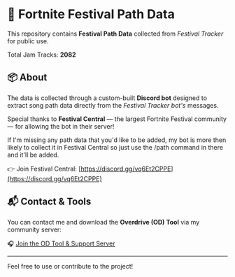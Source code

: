 # 🎵 Fortnite Festival Path Data

This repository contains **Festival Path Data** collected from *Festival Tracker* for public use.

Total Jam Tracks: **2082**

## 📦 About

The data is collected through a custom-built **Discord bot** designed to extract song path data directly from the *Festival Tracker bot's* messages.

Special thanks to **Festival Central** — the largest Fortnite Festival community — for allowing the bot in their server!

If I'm missing any path data that you'd like to be added, my bot is more then likely to collect it in Festival Central so just use the /path command in there and it'll be added.

👉 Join Festival Central: [https://discord.gg/vq6Et2CPPE](https://discord.gg/vq6Et2CPPE)

## 📬 Contact & Tools

You can contact me and download the **Overdrive (OD) Tool** via my community server:

🎧 [Join the OD Tool & Support Server](https://discord.gg/CkcCmx2WST)

---

Feel free to use or contribute to the project!
